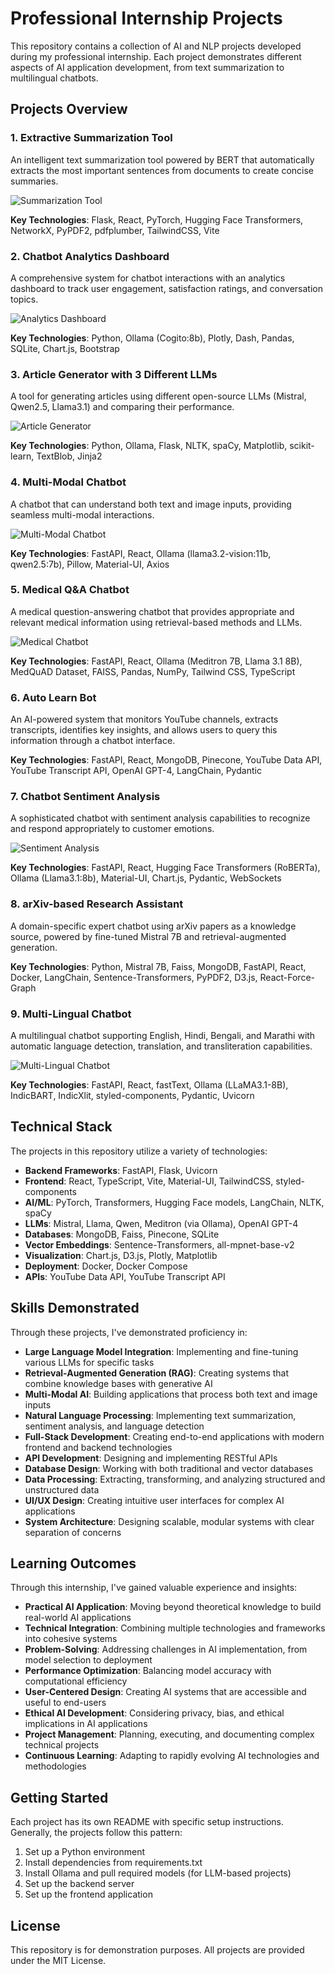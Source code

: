 # Professional Internship Projects

This repository contains a collection of AI and NLP projects developed during my professional internship. Each project demonstrates different aspects of AI application development, from text summarization to multilingual chatbots.

## Projects Overview

### 1. Extractive Summarization Tool
An intelligent text summarization tool powered by BERT that automatically extracts the most important sentences from documents to create concise summaries.

![Summarization Tool](1.%20extractive-summarization_tool/screenshot.png)

**Key Technologies**: Flask, React, PyTorch, Hugging Face Transformers, NetworkX, PyPDF2, pdfplumber, TailwindCSS, Vite

### 2. Chatbot Analytics Dashboard
A comprehensive system for chatbot interactions with an analytics dashboard to track user engagement, satisfaction ratings, and conversation topics.

![Analytics Dashboard](2.%20chatbot-analytics-dashboard/screenshots/dashboard_2.png)

**Key Technologies**: Python, Ollama (Cogito:8b), Plotly, Dash, Pandas, SQLite, Chart.js, Bootstrap

### 3. Article Generator with 3 Different LLMs
A tool for generating articles using different open-source LLMs (Mistral, Qwen2.5, Llama3.1) and comparing their performance.

![Article Generator](3.%20article-generator-with-3-different-llms/screenshots/web_interface.png)

**Key Technologies**: Python, Ollama, Flask, NLTK, spaCy, Matplotlib, scikit-learn, TextBlob, Jinja2

### 4. Multi-Modal Chatbot
A chatbot that can understand both text and image inputs, providing seamless multi-modal interactions.

![Multi-Modal Chatbot](4.%20multi-modal-chatbot/Screenshots/Image_Understanding.png)

**Key Technologies**: FastAPI, React, Ollama (llama3.2-vision:11b, qwen2.5:7b), Pillow, Material-UI, Axios

### 5. Medical Q&A Chatbot
A medical question-answering chatbot that provides appropriate and relevant medical information using retrieval-based methods and LLMs.

![Medical Chatbot](5.%20medical-qa-chatbot/screenshot.png)

**Key Technologies**: FastAPI, React, Ollama (Meditron 7B, Llama 3.1 8B), MedQuAD Dataset, FAISS, Pandas, NumPy, Tailwind CSS, TypeScript

### 6. Auto Learn Bot
An AI-powered system that monitors YouTube channels, extracts transcripts, identifies key insights, and allows users to query this information through a chatbot interface.

**Key Technologies**: FastAPI, React, MongoDB, Pinecone, YouTube Data API, YouTube Transcript API, OpenAI GPT-4, LangChain, Pydantic

### 7. Chatbot Sentiment Analysis
A sophisticated chatbot with sentiment analysis capabilities to recognize and respond appropriately to customer emotions.

![Sentiment Analysis](7.%20chatbot-sentiment-analysis/screeenshots/chatbot.png)

**Key Technologies**: FastAPI, React, Hugging Face Transformers (RoBERTa), Ollama (Llama3.1:8b), Material-UI, Chart.js, Pydantic, WebSockets

### 8. arXiv-based Research Assistant
A domain-specific expert chatbot using arXiv papers as a knowledge source, powered by fine-tuned Mistral 7B and retrieval-augmented generation.

**Key Technologies**: Python, Mistral 7B, Faiss, MongoDB, FastAPI, React, Docker, LangChain, Sentence-Transformers, PyPDF2, D3.js, React-Force-Graph

### 9. Multi-Lingual Chatbot
A multilingual chatbot supporting English, Hindi, Bengali, and Marathi with automatic language detection, translation, and transliteration capabilities.

![Multi-Lingual Chatbot](9.%20multi-lingual%20chatbot/screenshot.png)

**Key Technologies**: FastAPI, React, fastText, Ollama (LLaMA3.1-8B), IndicBART, IndicXlit, styled-components, Pydantic, Uvicorn

## Technical Stack

The projects in this repository utilize a variety of technologies:

- **Backend Frameworks**: FastAPI, Flask, Uvicorn
- **Frontend**: React, TypeScript, Vite, Material-UI, TailwindCSS, styled-components
- **AI/ML**: PyTorch, Transformers, Hugging Face models, LangChain, NLTK, spaCy
- **LLMs**: Mistral, Llama, Qwen, Meditron (via Ollama), OpenAI GPT-4
- **Databases**: MongoDB, Faiss, Pinecone, SQLite
- **Vector Embeddings**: Sentence-Transformers, all-mpnet-base-v2
- **Visualization**: Chart.js, D3.js, Plotly, Matplotlib
- **Deployment**: Docker, Docker Compose
- **APIs**: YouTube Data API, YouTube Transcript API

## Skills Demonstrated

Through these projects, I've demonstrated proficiency in:

- **Large Language Model Integration**: Implementing and fine-tuning various LLMs for specific tasks
- **Retrieval-Augmented Generation (RAG)**: Creating systems that combine knowledge bases with generative AI
- **Multi-Modal AI**: Building applications that process both text and image inputs
- **Natural Language Processing**: Implementing text summarization, sentiment analysis, and language detection
- **Full-Stack Development**: Creating end-to-end applications with modern frontend and backend technologies
- **API Development**: Designing and implementing RESTful APIs
- **Database Design**: Working with both traditional and vector databases
- **Data Processing**: Extracting, transforming, and analyzing structured and unstructured data
- **UI/UX Design**: Creating intuitive user interfaces for complex AI applications
- **System Architecture**: Designing scalable, modular systems with clear separation of concerns

## Learning Outcomes

Through this internship, I've gained valuable experience and insights:

- **Practical AI Application**: Moving beyond theoretical knowledge to build real-world AI applications
- **Technical Integration**: Combining multiple technologies and frameworks into cohesive systems
- **Problem-Solving**: Addressing challenges in AI implementation, from model selection to deployment
- **Performance Optimization**: Balancing model accuracy with computational efficiency
- **User-Centered Design**: Creating AI systems that are accessible and useful to end-users
- **Ethical AI Development**: Considering privacy, bias, and ethical implications in AI applications
- **Project Management**: Planning, executing, and documenting complex technical projects
- **Continuous Learning**: Adapting to rapidly evolving AI technologies and methodologies

## Getting Started

Each project has its own README with specific setup instructions. Generally, the projects follow this pattern:

1. Set up a Python environment
2. Install dependencies from requirements.txt
3. Install Ollama and pull required models (for LLM-based projects)
4. Set up the backend server
5. Set up the frontend application

## License

This repository is for demonstration purposes. All projects are provided under the MIT License.
